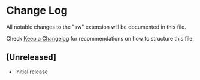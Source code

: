 # Change Log

All notable changes to the "sw" extension will be documented in this file.

Check [Keep a Changelog](http://keepachangelog.com/) for recommendations on how to structure this file.

## [Unreleased]

- Initial release